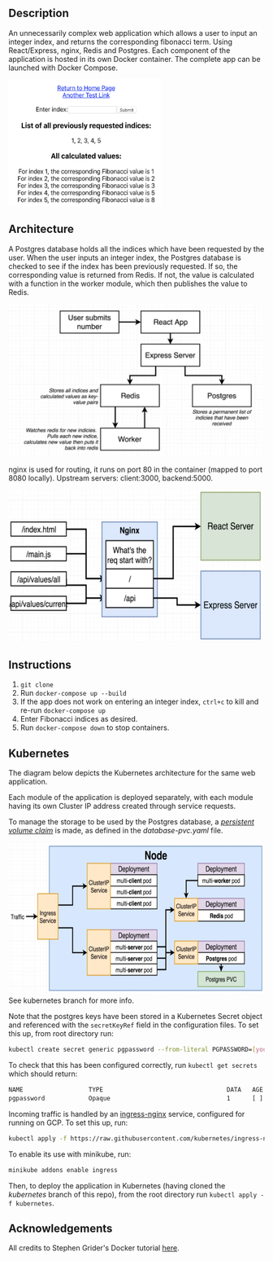 ## Description

An unnecessarily complex web application which allows a user to input an integer index, and returns the corresponding fibonacci term. Using React/Express, nginx, Redis and Postgres. Each component of the application is hosted in its own Docker container. The complete app can be launched with Docker Compose.

<img src="https://raw.githubusercontent.com/clavance/fibonacci/master/app.png" width="300" height="250">

## Architecture
A Postgres database holds all the indices which have been requested by the user. When the user inputs an integer index, the Postgres database is checked to see if the index has been previously requested. If so, the corresponding value is returned from Redis. If not, the value is calculated with a function in the worker module, which then publishes the value to Redis.

<img src="https://raw.githubusercontent.com/clavance/fibonacci/master/flow.png" width="500" height="300">

nginx is used for routing, it runs on port 80 in the container (mapped to port 8080 locally). Upstream servers: client:3000, backend:5000.

<img src="https://raw.githubusercontent.com/clavance/fibonacci/master/routing.png" width="500" height="300">


## Instructions
1. `git clone`
2. Run `docker-compose up --build`
3. If the app does not work on entering an integer index, `ctrl+c` to kill and re-run `docker-compose up`
4. Enter Fibonacci indices as desired.
5. Run `docker-compose down` to stop containers.

## Kubernetes
The diagram below depicts the Kubernetes architecture for the same web application. 

Each module of the application is deployed separately, with each module having its own Cluster IP address created through service requests.

To manage the storage to be used by the Postgres database, a [_persistent volume claim_](https://kubernetes.io/docs/tasks/configure-pod-container/configure-persistent-volume-storage/) is made, as defined in the _database-pvc.yaml_ file.

<img src="https://raw.githubusercontent.com/clavance/fibonacci/master/k8s.png" width="550" height="300">
See kubernetes branch for more info.

Note that the postgres keys have been stored in a Kubernetes Secret object and referenced with the `secretKeyRef` field in the configuration files. To set this up, from root directory run:
```bash
kubectl create secret generic pgpassword --from-literal PGPASSWORD=[your_desired_password]
```
To check that this has been configured correctly, run `kubectl get secrets` which should return:
```bash
NAME                  TYPE                                  DATA   AGE
pgpassword            Opaque                                1      [ ]
```
Incoming traffic is handled by an [ingress-nginx](github.com/kubernetes/ingress-nginx) service, configured for running on GCP. To set this up, run:
```bash
kubectl apply -f https://raw.githubusercontent.com/kubernetes/ingress-nginx/master/deploy/static/mandatory.yaml
```
To enable its use with minikube, run:
```bash
minikube addons enable ingress
```

Then, to deploy the application in Kubernetes (having cloned the _kubernetes_ branch of this repo), from the root directory run `kubectl apply -f kubernetes`.

## Acknowledgements
All credits to Stephen Grider's Docker tutorial [here](https://www.udemy.com/course/docker-and-kubernetes-the-complete-guide/).
